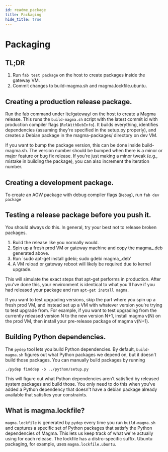 ```yaml
---
id: readme_package
title: Packaging
hide_title: true
---
```

# Packaging
TL;DR
-----
1. Run `fab test package` on the host to create packages inside the
gateway VM.
2. Commit changes to build-magma.sh and magma.lockfile.ubuntu.


Creating a production release package.
---------------------------
Run the fab command under lte/gateway/ on the host to create a Magma
release. This runs the `build-magma.sh` script with the latest commit id with
production compiler flags (`RelWithDebInfo`).
It builds everything, identifies dependencies (assuming they're specified in the
setup.py properly), and creates a Debian package in the magma-packages/
directory on dev VM.

If you want to bump the package version, this can be done inside build-magma.sh.
The version number should be bumped when there is a minor or major feature or
bug fix release.
If you're just making a minor tweak (e.g., mistake in building the package),
you can also increment the iteration number.

Creating a development package.
---------------------------
To create an AGW package with debug compiler flags (`Debug`),
run `fab dev package`

Testing a release package before you push it.
---------------------------------------------
You should always do this. In general, try your best not to release broken
packages.

1. Build the release like you normally would.
2. Spin up a fresh prod VM or gateway machine and copy the magma_<version>.deb
generated above.
3. Run `sudo apt-get install gdebi; sudo gdebi magma_<version>.deb'
4. A VM reload or gateway reboot will likely be required due to kernel upgrade.

This will simulate the exact steps that apt-get performs in production.
After you've done this, your environment is identical to what you'll have if
you had released your package and run `apt-get install magma`.

If you want to test upgrading versions, skip the part where you spin up a fresh
prod VM, and instead set up a VM with whatever version you're trying to test
upgrade from. For example, if you want to test upgrading from the currently
released version N to the new version N+1, install magma v(N) on the prod VM,
then install your pre-release package of magma v(N+1).

Building Python dependencies.
-----------------------------
The `pydep` tool lets you build Python dependencies. By default,
`build-magma.sh` figures out what Python packages we depend on, but it doesn't
build those packages. You can manually build packages by running

`./pydep finddep -b ../python/setup.py`

This will figure out what Python dependencies aren't satisfied by released
system packages and build those. You only need to do this when you've added a
Python dependency that doesn't have a debian package already available that
satisfies your constraints.

What is magma.lockfile?
-----------------------
`magma.lockfile` is generated by `pydep` every time you run `build-magma.sh`
and captures a specific set of Python packages that satisfy the Python
dependencies of Magma. This lets us keep track of what we're actually using for
each release. The lockfile has a distro-specific suffix. Ubuntu packaging, for
example, uses `magma.lockfile.ubuntu`.
